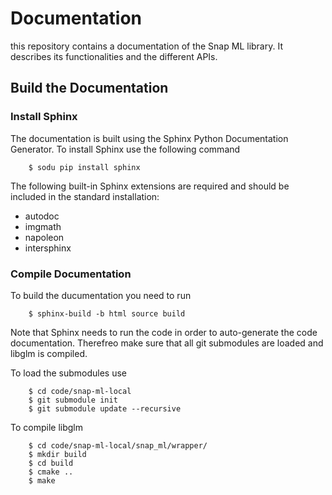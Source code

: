 # Documentation
this repository contains a documentation of the Snap ML library. It describes its functionalities and the different APIs.


## Build the Documentation


### Install Sphinx

The documentation is built using the Sphinx Python Documentation Generator. 
To install Sphinx use the following command

```
    $ sodu pip install sphinx
```

The following built-in Sphinx extensions are required and should be included in the standard installation:

*  autodoc
*  imgmath
*  napoleon
*  intersphinx

### Compile Documentation

To build the ducumentation you need to run

```
    $ sphinx-build -b html source build
```

Note that Sphinx needs to run the code in order to auto-generate the code documentation. Therefreo make sure that all git submodules are loaded and libglm is compiled.

To load the submodules use

```
    $ cd code/snap-ml-local
    $ git submodule init
    $ git submodule update --recursive
```

To compile libglm

```
    $ cd code/snap-ml-local/snap_ml/wrapper/
    $ mkdir build
    $ cd build
    $ cmake ..
    $ make

```






